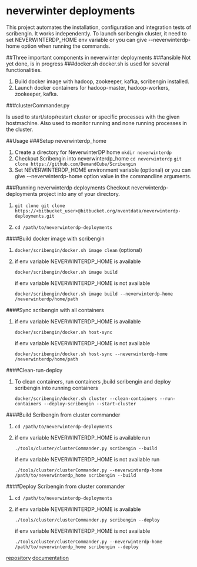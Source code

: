 # neverwinter deployments

This project automates the installation, configuration and integration tests of scribengin. It works independently. To launch scribengin cluster, it need  to set NEVERWINTERDP_HOME env variable or you can give --neverwinterdp-home option when running the commands.


##Three important components in neverwinter deployments
###ansible
Not yet done, is in progress
###docker.sh
docker.sh is used for several functionalities.

1. Build docker image with hadoop, zookeeper, kafka, scribengin installed.
2. Launch docker containers for hadoop-master, hadoop-workers, zookeeper, kafka.

###clusterCommander.py

Is used to start/stop/restart cluster or specific processes with the given hostmachine. Also used to monitor running and none running processes in the cluster.

##Usage
###Setup neverwinterdp_home
1. Create a directory for NeverwinterDP home
``mkdir neverwinterdp``
2. Checkout Scribengin into neverwinterdp_home
``cd neverwinterdp``
``git clone https://github.com/DemandCube/Scribengin``
3. Set NEVERWINTERDP_HOME environment variable (optional) or you can give --neverwinterdp-home option value in the commandline arguments.
   


###Running neverwinterdp deployments
Checkout neverwinterdp-deployments project into any of your directory.
	
1. ``git clone git clone https://<bitbucket_user>@bitbucket.org/nventdata/neverwinterdp-deployments.git``
	
2. ``cd /path/to/neverwinterdp-deployments``

####Build docker image with scribengin

1. ``docker/scribengin/docker.sh image clean`` (optional)

2. if env variable NEVERWINTERDP_HOME is available

   ``docker/scribengin/docker.sh image build``

   if env variable NEVERWINTERDP_HOME is not available
   
   ``docker/scribengin/docker.sh image build --neverwinterdp-home /neverwinterdp/home/path``

####Sync scribengin with all containers
1. if env variable NEVERWINTERDP_HOME is available 

   ``docker/scribengin/docker.sh host-sync``

   if env variable NEVERWINTERDP_HOME is not available
   
   ``docker/scribengin/docker.sh host-sync --neverwinterdp-home /neverwinterdp/home/path``

####Clean-run-deploy 
1. To clean containers, run containers ,build scribengin and deploy scribengin into running containers

   ``docker/scribengin/docker.sh cluster --clean-containers --run-containers --deploy-scribengin --start-cluster``

####Build Scribengin from cluster commander
1. ``cd /path/to/neverwinterdp-deployments``

2. if env variable NEVERWINTERDP_HOME is available run 

   ``./tools/cluster/clusterCommander.py scribengin --build``

   if env variable NEVERWINTERDP_HOME is not available run 
   
   ``./tools/cluster/clusterCommander.py --neverwinterdp-home /path/to/neverwinterdp_home scribengin --build``
   
####Deploy Scribengin from cluster commander
1. ``cd /path/to/neverwinterdp-deployments``

2. if env variable NEVERWINTERDP_HOME is available

   ``./tools/cluster/clusterCommander.py scribengin --deploy``

   if env variable NEVERWINTERDP_HOME is not available
   
   ``./tools/cluster/clusterCommander.py --neverwinterdp-home /path/to/neverwinterdp_home scribengin --deploy``
    
 
 [repository](https://bitbucket.org/nventdata/neverwinterdp-deployments)
[documentation](https://bitbucket.org/nventdata/neverwinterdp-deployments/wiki/Home)
